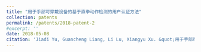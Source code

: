 ```yaml
---
title: "用于手部可穿戴设备的基于直拳动作检测的用户认证方法"
collection: patents
permalink: /patents/2018-patent-2
#excerpt: ''
date: 2018-05-08
citation: 'Jiadi Yu, Guancheng Liang, Li Lu, Xiangyu Xu. &quot;用于手部可穿戴设备的基于直拳动作检测的用户认证方法.&quot; <i>ZL201710328296.3</i>. 2018. P.R.China.'
---
```



